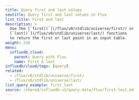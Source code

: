 ```yaml
---
title: Query first and last values
seotitle: Query first and last values in Flux
list_title: First and last
description: >
  Use the [`first()`](/flux/v0/stdlib/universe/first/) or
  [`last()`](/flux/v0/stdlib/universe/last/) functions
  to return the first or last point in an input table.
weight: 210
menu:
  influxdb_cloud:
    parent: Query with Flux
    name: First & last
influxdb/cloud/tags: [query]
related:
  - /flux/v0/stdlib/universe/first/
  - /flux/v0/stdlib/universe/last/
list_query_example: first_last
source: /shared/influxdb-v2/query-data/flux/first-last.md
---
```


<!-- The content of this file is at 
// SOURCE content/shared/influxdb-v2/query-data/flux/first-last.md-->